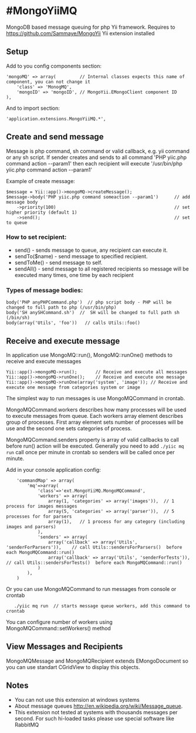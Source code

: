 #MongoYiiMQ
==========

MongoDB based message queuing for php Yii framework.
Requires to https://github.com/Sammaye/MongoYii Yii extension installed

## Setup

Add to you config components section:

	'mongoMQ' => array(			// Internal classes expects this name of component, you can not change it
		'class' => 'MonogMQ',
		'mongoID' => 'mongoID', // MongoYii.EMongoClient component ID
	),

And to import section:

	'application.extensions.MongoYiiMQ.*',

## Create and send message

Message is php command, sh command or valid callback, e.g. yii command or any sh script. If sender creates and sends to all command 'PHP yiic.php command action --param1'
then each recipient will execute '/usr/bin/php yiic.php command action --param1'

Example of create message:

    $message = Yii::app()->mongoMQ->createMessage();
    $message->body('PHP yiic.php command someaction --param1')      // add message body
        ->priority(100)                                             // set higher priority (default 1)
        ->send();                                                   // set to queue

### How to set recipient:

- send() - sends message to queue, any recipient can execute it.
- sendTo($name) - send message to specified recipient.
- sendToMe() - send message to self.
- sendAll() - send message to all registered recipients so message will be executed many times, one time by each recipient

### Types of message bodies:

    body('PHP anyPHPCommand.php')  // php script body - PHP will be changed to full path to php (/usr/bin/php)
    body('SH anySHCommand.sh')  //  SH will be changed to full path sh (/bin/sh)
    body(array('Utils', 'foo'))   // calls Utils::foo()

## Receive and execute message

In application use MongoMQ::run(), MongoMQ::runOne() methods to receive and execute messages

    Yii::app()->mongoMQ->run();       // Receive and execute all messages
    Yii::app()->mongoMQ->runOne();    // Receive and execute one message
    Yii::app()->mongoMQ->runOne(array('system', 'image')); // Receive and execute one message from categories system or image

The simplest way to run messages is use MongoMQCommand in crontab.

MongoMQCommand.workers describes how many processes will
be used to execute messages from queue. Each workers array element describes group of processes.
First array element sets number of processes will be use and the second one sets categories of process.

MongoMQCommand.senders property is array of valid callbacks to call before run() action will be executed. Generally
you need to add `./yiic mq run` call once per minute in crontab so senders will be called once per minute.

Add in your console application config:

		'commandMap' => array(
			'mq'=>array(
				'class'=>'ext.MongoYiiMQ.MongoMQCommand',
				'workers' => array(
					array(1, 'categories' => array('images')),  // 1 process for images messages
					array(5, 'categories' => array('parser')),  // 5 processes for for parsers
					array(1),   // 1 process for any category (including images and parsers)
				),
				'senders' => array(
					array('callback' => array('Utils', 'senderForParsers')),    // call Utils::sendersForParsers()  before each MongoMQCommand::run()
					array('callback' => array('Utils', 'senderForTests')),      // call Utils::sendersForTests()  before each MongoMQCommand::run()
				)
			),
		)

Or you can use MongoMQCommand to run messages from console or crontab

       ./yiic mq run  // starts message queue workers, add this command to crontab

You can configure number of workers using MongoMQCommand::setWorkers() method


## View Messages and Recipients

MongoMQMessage and MongoMQRecipient extends EMongoDocument so you can use standart CGridView to display this objects.

## Notes
- You can not use this extension at windows systems
- About message queues http://en.wikipedia.org/wiki/Message_queue.
- This extension not tested at systems with thousands messages per second. For such hi-loaded tasks please use special software like RabbitMQ


